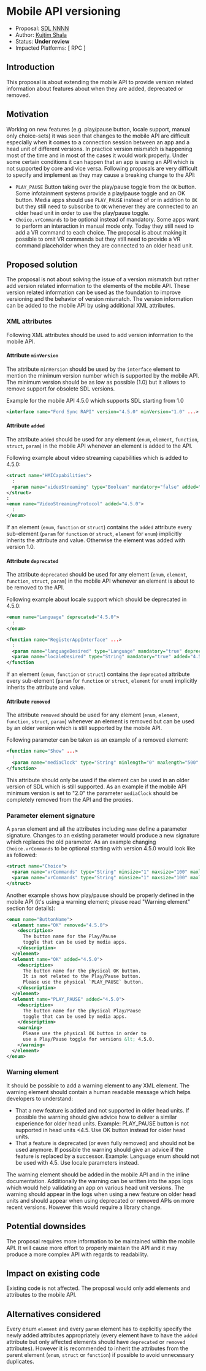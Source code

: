 # Mobile API versioning

* Proposal: [SDL NNNN](NNNN-mobile-api-versioning.md)
* Author: [Kujtim Shala](https://github.com/kshala-ford)
* Status: **Under review**
* Impacted Platforms: [ RPC ]

## Introduction

This proposal is about extending the mobile API to provide version related information about features about when they are added, deprecated or removed.

## Motivation

Working on new features (e.g. play/pause button, locale support, manual only choice-sets) it was seen that changes to the mobile API are difficult especially when it comes to a connection session between an app and a head unit of different versions. In practice version mismatch is happening most of the time and in most of the cases it would work properly. Under some certain conditions it can happen that an app is using an API which is not supported by core and vice versa. Following proposals are very difficult to specify and implement as they may cause a breaking change to the API:

- `PLAY_PAUSE` Button taking over the play/pause toggle from the `OK` button. Some infotainment systems provide a play/pause toggle and an OK button. Media apps should use `PLAY_PAUSE` instead of or in addition to `OK` but they still need to subscribe to `OK` whenever they are connected to an older head unit in order to use the play/pause toggle.
- `Choice.vrCommands` to be optional instead of mandatory. Some apps want to perform an interaction in manual mode only. Today they still need to add a VR command to each choice. The proposal is about making it possible to omit VR commands but they still need to provide a VR command placeholder when they are connected to an older head unit.

## Proposed solution

The proposal is not about solving the issue of a version mismatch but rather add version related information to the elements of the mobile API. These version related information can be used as the foundation to improve versioning and the behavior of version mismatch. The version information can be added to the mobile API by using additional XML attributes.

### XML attributes

Following XML attributes should be used to add version information to the mobile API.

#### Attribute `minVersion`

The attribute `minVersion` should be used by the `interface` element to mention the minimum version number which is supported by the mobile API. The minimum version should be as low as possible (1.0) but it allows to remove support for obsolete SDL versions.

Example for the mobile API 4.5.0 which supports SDL starting from 1.0

```xml
<interface name="Ford Sync RAPI" version="4.5.0" minVersion="1.0" ...>
```

#### Attribute `added`

The attribute `added` should be used for any element (`enum`, `element`, `function`, `struct`, `param`) in the mobile API whenever an element is added to the API.

Following example about video streaming capabilities which is added to 4.5.0:

```xml
<struct name="HMICapabilities">
  :
  <param name="videoStreaming" type="Boolean" mandatory="false" added="4.5.0" />
</struct>
:
<enum name="VideoStreamingProtocol" added="4.5.0">
  :
</enum>
```

If an element (`enum`, `function` or `struct`) contains the `added` attribute every sub-element (`param` for `function` or `struct`, `element` for `enum`) implicitly inherits the attribute and value. Otherwise the element was added with version 1.0.

#### Attribute `deprecated`

The attribute `deprecated` should be used for any element (`enum`, `element`, `function`, `struct`, `param`) in the mobile API whenever an element is about to be removed to the API.

Following example about locale support which should be deprecated in 4.5.0:

```xml
<enum name="Language" deprecated="4.5.0">
  :
</enum>

<function name="RegisterAppInterface" ...>
  :
  <param name="languageDesired" type="Language" mandatory="true" deprecated="4.5.0" />
  <param name="localeDesired" type="String" mandatory="true" added="4.5.0" />
</function
```

If an element (`enum`, `function` or `struct`) contains the `deprecated` attribute every sub-element (`param` for `function` or `struct`, `element` for `enum`) implicitly inherits the attribute and value.

#### Attribute  `removed`

The attribute `removed` should be used for any element (`enum`, `element`, `function`, `struct`, `param`) whenever an element is removed but can be used by an older version which is still supported by the mobile API.

Following parameter can be taken as an example of a removed element:

```xml
<function name="Show" ...>
  :
  <param name="mediaClock" type="String" minlength="0" maxlength="500" mandatory="false" removed="2.0" />
</function>
```

This attribute should only be used if the element can be used in an older version of SDL which is still supported. As an example if the mobile API minimum version is set to "2.0" the parameter `mediaClock` should be completely removed from the API and the proxies.

### Parameter element signature

A `param` element and all the attributes including `name` define a parameter signature. Changes to an existing parameter would produce a new signature which replaces the old parameter. As an example changing `Choice.vrCommands` to be optional starting with version 4.5.0 would look like as followed:

```xml
<struct name="Choice">
  <param name="vrCommands" type="String" minsize="1" maxsize="100" maxlength="99" array="true" removed="4.5.0" /> <!-- implicitly mandatory -->
  <param name="vrCommands" type="String" minsize="1" maxsize="100" maxlength="99" array="true" mandatory="false" added="4.5.0" /> <!-- explicitly optional -->
</struct>
```

Another example shows how play/pause should be properly defined in the mobile API (it's using a warning element; please read "Warning element" section for details):

```xml
<enum name="ButtonName">
  <element name="OK" removed="4.5.0">
    <description>
      The button name for the Play/Pause 
      toggle that can be used by media apps.
    </description>
  </element>
  <element name="OK" added="4.5.0">
    <description>
      The button name for the physical OK button. 
      It is not related to the Play/Pause button. 
      Please use the physical `PLAY_PAUSE` button.
    </description>
  </element>
  <element name="PLAY_PAUSE" added="4.5.0">
    <description>
      The button name for the physical Play/Pause
      toggle that can be used by media apps.
    </description>
    <warning>
      Please use the physical OK button in order to
      use a Play/Pause toggle for versions &lt; 4.5.0.
    </warning>
  </element>
</enum>
```

### Warning element

It should be possible to add a warning element to any XML element. The warning element should contain a human readable message which helps developers to understand:

- That a new feature is added and not supported in older head units. If possible the warning should give advice how to deliver a similar experience for older head units. Example: PLAY_PAUSE button is not supported in head units <4.5. Use OK button instead for older head units.
- That a feature is deprecated (or even fully removed) and should not be used anymore. If possible the warning should give an advice if the feature is replaced by a successor. Example: Language enum should not be used with 4.5. Use locale parameters instead.

The warning element should be added in the mobile API and in the inline documentation. Additionally the warning can be written into the apps logs which would help validating an app on various head unit versions. The warning should appear in the logs when using a new feature on older head units and should appear when using deprecated or removed APIs on more recent versions. However this would require a library change.

## Potential downsides

The proposal requires more information to be maintained within the mobile API. It will cause more effort to properly maintain the API and it may produce a more complex API with regards to readability. 

## Impact on existing code

Existing code is not affected. The proposal would only add elements and attributes to the mobile API.

## Alternatives considered

Every enum `element` and every `param` element has to explicitly specify the newly added attributes appropriately (every element have to have the `added` attribute but only affected elements should have `deprecated` or `removed` attributes). However it is recommended to inherit the attributes from the parent element (`enum`, `struct` or `function`) if possible to avoid unnecessary duplicates.
